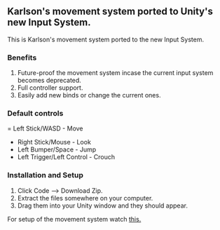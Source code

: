 ## Karlson's movement system ported to Unity's new Input System.

This is Karlson's movement system ported to the new Input System.

### Benefits
1. Future-proof the movement system incase the current input system becomes deprecated.
2. Full controller support.
3. Easily add new binds or change the current ones.

### Default controls
= Left Stick/WASD - Move
- Right Stick/Mouse - Look
- Left Bumper/Space - Jump
- Left Trigger/Left Control - Crouch

### Installation and Setup
1. Click Code --> Download Zip.
2. Extract the files somewhere on your computer.
3. Drag them into your Unity window and they should appear.

For setup of the movement system watch [this.](https://youtu.be/XAC8U9-dTZU)

